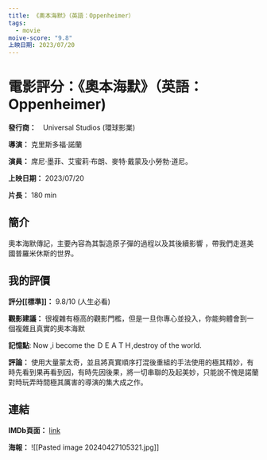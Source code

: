 ```yaml
---
title: 《奧本海默》（英語：Oppenheimer）
tags:
  - movie
moive-score: "9.8"
上映日期: 2023/07/20
---
```

# 電影評分：《奧本海默》（英語：Oppenheimer)

**發行商：**　Universal Studios (環球影業)

**導演：** 克里斯多福·諾蘭

**演員：** 席尼·墨菲、艾蜜莉·布朗、麥特·戴蒙及小勞勃·道尼。

**上映日期：** 2023/07/20

**片長：** 180 min

## 簡介

奧本海默傳記，主要內容為其製造原子彈的過程以及其後續影響
，帶我們走進美國普羅米休斯的世界。

## 我的評價

**評分[[標準]]：** 9.8/10 (人生必看)

**觀影建議：** 很複雜有極高的觀影門檻，但是一旦你專心並投入，你能夠體會到一個複雜且真實的奧本海默

**記憶點**: Now ,i become the ＤＥＡＴＨ,destroy of the world.

**評論：**
使用大量蒙太奇，並且將真實順序打混後重組的手法使用的極其精妙，有時先看到果再看到因，有時先因後果，將一切串聯的及起美妙，只能說不愧是諾蘭對時玩弄時間極其厲害的導演的集大成之作。

## 連結

**IMDb頁面：** [link](https://www.imdb.com/title/tt15398776/)

**海報：**
![[Pasted image 20240427105321.jpg]]